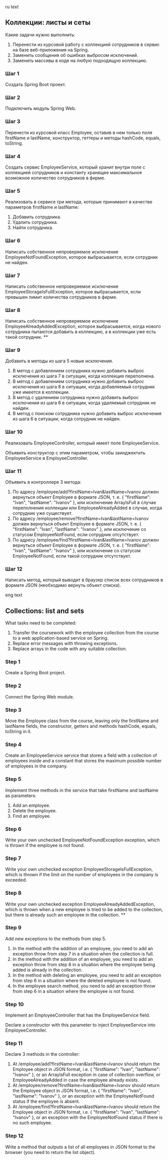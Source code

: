 ru text
## Коллекции: листы и сеты

Какие задачи нужно выполнить:

1. Перенести из курсовой работу с коллекцией сотрудников в сервис на базе веб-приложения на Spring. 
2. Заменить сообщения об ошибках выбросом исключений.  
3. Заменить массивы в коде на любую подходящую коллекцию.

### Шаг 1

Создать Spring Boot проект.

### Шаг 2

Подключить модуль Spring Web.

### Шаг 3

Перенести из курсовой класс Employee, оставив в нем только поля firstName и lastName, конструктор, геттеры и методы hashCode, equals, toString.

### Шаг 4

Создать сервис EmployeeService, который хранит внутри поле с коллекцией сотрудников и константу хранящее максимальное возможное количество сотрудников в фирме.

### Шаг 5

Реализовать в сервисе три метода, которые принимают в качестве параметров firstName и lastName:

1. Добавить сотрудника.
2. Удалить сотрудника.
3. Найти сотрудника.

### Шаг 6

Написать собственное непроверяемое исключение EmployeeNotFoundException, которое выбрасывается, если сотрудник не найден. 

### Шаг 7

Написать собственное непроверяемое исключение EmployeeStorageIsFullException, которое выбрасывается, если превышен лимит количества сотрудников в фирме.

### Шаг 8

Написать собственное непроверяемое исключение EmployeeAlreadyAddedException, которое выбрасывается, когда нового сотрудника пытаются добавить в коллекцию, а в коллекции уже есть такой сотрудник.  **

### Шаг 9

Добавить в методы из шага 5 новые исключения.

1. В метод с добавлением сотрудника нужно добавить выброс исключения из шага 7 в ситуации, когда коллекция переполнена.
2. В метод с добавлением сотрудника нужно добавить выброс исключения из шага 8 в ситуации, когда добавляемый сотрудник уже имеется в коллекции.
3. В метод с удалением сотрудника нужно добавить выброс исключения из шага 6 в ситуации, когда удаляемый сотрудник не найден.
4. В метод с поиском сотрудника нужно добавить выброс исключения из шага 6 в ситуации, когда сотрудник не найден.

### Шаг 10

Реализовать EmployeeController, который имеет поле EmployeeService. 

Объявить конструктор с этим параметром, чтобы заинджектить EmployeeService в EmployeeController.

### Шаг 11

Объявить в контроллере 3 метода:

1. По адресу /employee/add?firstName=Ivan&lastName=Ivanov должен вернуться объект Employee в формате JSON, т. е. { "firstName": "Ivan", "lastName": "Ivanov" }, или исключение ArrayIsFull в случае переполнения коллекции или EmployeeAlreadyAdded в случае, когда сотрудник уже существует.
2. По адресу /employee/remove?firstName=Ivan&lastName=Ivanov должен вернуться объект Employee в формате JSON, т. е. { "firstName": "Ivan", "lastName": "Ivanov" }, или исключение со статусом EmployeeNotFound, если сотрудник отсутствует.
3. По адресу /employee/find?firstName=Ivan&lastName=Ivanov должен вернуться объект Employee в формате JSON, т. е. { "firstName": "Ivan", "lastName": "Ivanov" }, или исключение со статусом EmployeeNotFound, если такой сотрудник отсутствует.

### Шаг 12

Написать метод, который выводит в браузер список всех сотрудников в формате JSON (необходимо вернуть объект списка).

eng text

## Collections: list and sets

What tasks need to be completed:

1. Transfer the coursework with the employee collection from the course to a web application-based service on Spring. 
2. Replace error messages with throwing exceptions.
3. Replace arrays in the code with any suitable collection.

### Step 1

Create a Spring Boot project.

### Step 2

Connect the Spring Web module.

### Step 3

Move the Employee class from the course, leaving only the firstName and lastName fields, the constructor, getters and methods hashCode, equals, toString in it.

### Step 4

Create an EmployeeService service that stores a field with a collection of employees inside and a constant that stores the maximum possible number of employees in the company.

### Step 5

Implement three methods in the service that take firstName and lastName as parameters:

1. Add an employee.
2. Delete the employee.
3. Find an employee.

### Step 6

Write your own unchecked EmployeeNotFoundException exception, which is thrown if the employee is not found. 

### Step 7

Write your own unchecked exception EmployeeStorageIsFullException, which is thrown if the limit on the number of employees in the company is exceeded.

### Step 8

Write your own unchecked exception EmployeeAlreadyAddedException, which is thrown when a new employee is tried to be added to the collection, but there is already such an employee in the collection.  **

### Step 9

Add new exceptions to the methods from step 5.

1. In the method with the addition of an employee, you need to add an exception throw from step 7 in a situation when the collection is full.
2. In the method with the addition of an employee, you need to add an exception throw from step 8 in a situation where the employee being added is already in the collection.
3. In the method with deleting an employee, you need to add an exception from step 6 in a situation where the deleted employee is not found.
4. In the employee search method, you need to add an exception throw from step 6 in a situation where the employee is not found.

### Step 10

Implement an EmployeeController that has the EmployeeService field. 

Declare a constructor with this parameter to inject EmployeeService into EmployeeController.

### Step 11

Declare 3 methods in the controller:

1. At /employee/add?firstName=Ivan&lastName=Ivanov should return the Employee object in JSON format, i.e. { "firstName": "Ivan", "lastName": "Ivanov" }, or an ArrayIsFull exception in case of collection overflow, or EmployeeAlreadyAdded in case the employee already exists.
2. At /employee/remove?firstName=Ivan&lastName=Ivanov should return the Employee object in JSON format, i.e. { "firstName": "Ivan", "lastName": "Ivanov" }, or an exception with the EmployeeNotFound status if the employee is absent.
3. At /employee/find?firstName=Ivan&lastName=Ivanov should return the Employee object in JSON format, i.e. { "firstName": "Ivan", "lastName": "Ivanov" }, or an exception with the EmployeeNotFound status if there is no such employee.

### Step 12

Write a method that outputs a list of all employees in JSON format to the browser (you need to return the list object).
